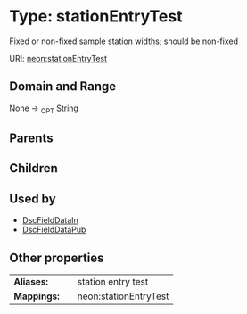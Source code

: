 
# Type: stationEntryTest


Fixed or non-fixed sample station widths; should be non-fixed

URI: [neon:stationEntryTest](https://data.neonscience.org/stationEntryTest)


## Domain and Range

None ->  <sub>OPT</sub> [String](types/String.md)

## Parents


## Children


## Used by

 * [DscFieldDataIn](DscFieldDataIn.md)
 * [DscFieldDataPub](DscFieldDataPub.md)

## Other properties

|  |  |  |
| --- | --- | --- |
| **Aliases:** | | station entry test |
| **Mappings:** | | neon:stationEntryTest |

